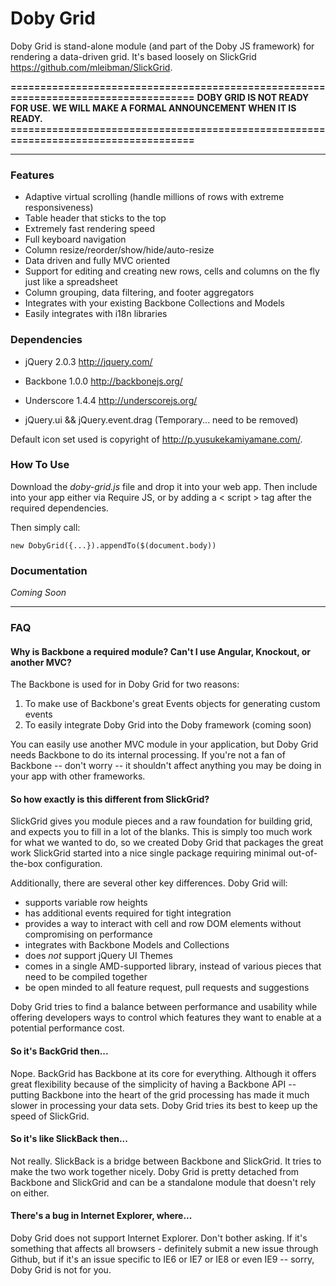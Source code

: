 Doby Grid
=========

Doby Grid is stand-alone module (and part of the Doby JS framework) for rendering a data-driven grid. It's based loosely on SlickGrid <https://github.com/mleibman/SlickGrid>.

**====================================================================================**
**DOBY GRID IS NOT READY FOR USE. WE WILL MAKE A FORMAL ANNOUNCEMENT WHEN IT IS READY.**
**====================================================================================**

---

### Features

- Adaptive virtual scrolling (handle millions of rows with extreme responsiveness)
- Table header that sticks to the top
- Extremely fast rendering speed
- Full keyboard navigation
- Column resize/reorder/show/hide/auto-resize
- Data driven and fully MVC oriented
- Support for editing and creating new rows, cells and columns on the fly just like a spreadsheet
- Column grouping, data filtering, and footer aggregators
- Integrates with your existing Backbone Collections and Models
- Easily integrates with i18n libraries

### Dependencies

- jQuery 2.0.3 <http://jquery.com/>
- Backbone 1.0.0 <http://backbonejs.org/>
- Underscore 1.4.4 <http://underscorejs.org/>

- jQuery.ui && jQuery.event.drag (Temporary... need to be removed)

Default icon set used is copyright of <http://p.yusukekamiyamane.com/>.

### How To Use

Download the *doby-grid.js* file and drop it into your web app. Then include into your app either via Require JS, or by adding a < script > tag after the required dependencies.

Then simply call:

	new DobyGrid({...}).appendTo($(document.body))

### Documentation

_Coming Soon_

---

### FAQ

#### Why is Backbone a required module? Can't I use Angular, Knockout, or another MVC?

The Backbone is used for in Doby Grid for two reasons:

1) To make use of Backbone's great Events objects for generating custom events
2) To easily integrate Doby Grid into the Doby framework (coming soon)

You can easily use another MVC module in your application, but Doby Grid needs Backbone to do its internal processing. If you're not a fan of Backbone -- don't worry -- it shouldn't affect anything you may be doing in your app with other frameworks.

#### So how exactly is this different from SlickGrid?

SlickGrid gives you module pieces and a raw foundation for building grid, and expects you to fill in a lot of the blanks. This is simply too much work for what we wanted to do, so we created Doby Grid that packages the great work SlickGrid started into a nice single package requiring minimal out-of-the-box configuration.

Additionally, there are several other key differences. Doby Grid will:

- supports variable row heights
- has additional events required for tight integration
- provides a way to interact with cell and row DOM elements without compromising on performance
- integrates with Backbone Models and Collections
- does *not* support jQuery UI Themes
- comes in a single AMD-supported library, instead of various pieces that need to be compiled together
- be open minded to all feature request, pull requests and suggestions

Doby Grid tries to find a balance between performance and usability while offering developers ways to control which features they want to enable at a potential performance cost.

#### So it's BackGrid then...

Nope. BackGrid has Backbone at its core for everything. Although it offers great flexibility because of the simplicity of having a Backbone API -- putting Backbone into the heart of the grid processing has made it much slower in processing your data sets. Doby Grid tries its best to keep up the speed of SlickGrid.

#### So it's like SlickBack then...

Not really. SlickBack is a bridge between Backbone and SlickGrid. It tries to make the two work together nicely. Doby Grid is pretty detached from Backbone and SlickGrid and can be a standalone module that doesn't rely on either.

#### There's a bug in Internet Explorer, where...

Doby Grid does not support Internet Explorer. Don't bother asking. If it's something that affects all browsers - definitely submit a new issue through Github, but if it's an issue specific to IE6 or IE7 or IE8 or even IE9 -- sorry, Doby Grid is not for you.
